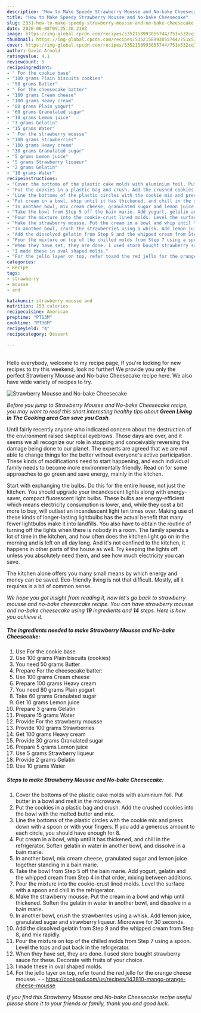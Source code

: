 ```yaml
---
description: "How to Make Speedy Strawberry Mousse and No-bake Cheesecake"
title: "How to Make Speedy Strawberry Mousse and No-bake Cheesecake"
slug: 2331-how-to-make-speedy-strawberry-mousse-and-no-bake-cheesecake
date: 2020-06-08T09:25:36.218Z
image: https://img-global.cpcdn.com/recipes/5352158993055744/751x532cq70/strawberry-mousse-and-no-bake-cheesecake-recipe-main-photo.jpg
thumbnail: https://img-global.cpcdn.com/recipes/5352158993055744/751x532cq70/strawberry-mousse-and-no-bake-cheesecake-recipe-main-photo.jpg
cover: https://img-global.cpcdn.com/recipes/5352158993055744/751x532cq70/strawberry-mousse-and-no-bake-cheesecake-recipe-main-photo.jpg
author: Gavin Arnold
ratingvalue: 4.1
reviewcount: 6
recipeingredient:
- " For the cookie base"
- "100 grams Plain biscuits cookies"
- "50 grams Butter"
- " For the cheesecake batter"
- "100 grams Cream cheese"
- "100 grams Heavy cream"
- "80 grams Plain yogurt"
- "60 grams Granulated sugar"
- "10 grams Lemon juice"
- "3 grams Gelatin"
- "15 grams Water"
- " For the strawberry mousse"
- "100 grams Strawberries"
- "100 grams Heavy cream"
- "30 grams Granulated sugar"
- "5 grams Lemon juice"
- "5 grams Strawberry liqueur"
- "2 grams Gelatin"
- "10 grams Water"
recipeinstructions:
- "Cover the bottoms of the plastic cake molds with aluminium foil. Put butter in a bowl and melt in the microwave."
- "Put the cookies in a plastic bag and crush. Add the crushed cookies into the bowl with the melted butter and mix."
- "Line the bottoms of the plastic circles with the cookie mix and press down with a spoon or with your fingers. If you add a generous amount to each circle, you should have enough for 8."
- "Put cream in a bowl, whip until it has thickened, and chill in the refrigerator. Soften gelatin in water in another bowl, and dissolve in a bain marie."
- "In another bowl, mix cream cheese, granulated sugar and lemon juice together standing in a bain marie."
- "Take the bowl from Step 5 off the bain marie. Add yogurt, gelatin and the whipped cream from Step 4 in that order, mixing between additions."
- "Pour the mixture into the cookie-crust lined molds. Level the surface with a spoon and chill in the refrigerator."
- "Make the strawberry mousse. Put the cream in a bowl and whip until thickened. Soften the gelatin in water in another bowl, and dissolve in a bain marie."
- "In another bowl, crush the strawberries using a whisk. Add lemon juice, granulated sugar and strawberry liqueur. Microwave for 30 seconds."
- "Add the dissolved gelatin from Step 9 and the whipped cream from Step 8, and mix rapidly."
- "Pour the mixture on top of the chilled molds from Step 7 using a spoon. Level the tops and put back in the refrigerator."
- "When they have set, they are done. I used store bought strawberry sauce for these. Decorate with fruits of your choice."
- "I made these in oval shaped molds."
- "For the jello layer on top, refer toand the red jello for the orange cheese mousse.  https://cookpad.com/us/recipes/143810-mango-orange-cheese-mousse"
categories:
- Recipe
tags:
- strawberry
- mousse
- and

katakunci: strawberry mousse and 
nutrition: 153 calories
recipecuisine: American
preptime: "PT13M"
cooktime: "PT36M"
recipeyield: "4"
recipecategory: Dessert

---
```

<br>
Hello everybody, welcome to my recipe page, If you're looking for new recipes to try this weekend, look no further! We provide you only the perfect Strawberry Mousse and No-bake Cheesecake recipe here. We also have wide variety of recipes to try.
<br>


![Strawberry Mousse and No-bake Cheesecake](https://img-global.cpcdn.com/recipes/5352158993055744/751x532cq70/strawberry-mousse-and-no-bake-cheesecake-recipe-main-photo.jpg)

<i>Before you jump to Strawberry Mousse and No-bake Cheesecake recipe, you may want to read this short interesting healthy tips about 
<strong>Green Living In The Cooking area Can save you Cash</strong>.</i>
</br>

Until fairly recently anyone who indicated concern about the destruction of the environment raised skeptical eyebrows. Those days are over, and it seems we all recognize our role in stopping and conceivably reversing the damage being done to our planet. The experts are agreed that we are not able to change things for the better without everyone's active participation. These kinds of modifications need to start happening, and each individual family needs to become more environmentally friendly. Read on for some approaches to go green and save energy, mainly in the kitchen.

Start with exchanging the bulbs. Do this for the entire house, not just the kitchen. You should upgrade your incandescent lights along with energy-saver, compact fluorescent light bulbs. These bulbs are energy-efficient which means electricity consumption is lower, and, while they cost a bit more to buy, will outlast an incandescent light ten times over. Making use of these kinds of longer-lasting lightbulbs has the actual benefit that many fewer lightbulbs make it into landfills. You also have to obtain the routine of turning off the lights when there is nobody in a room. The family spends a lot of time in the kitchen, and how often does the kitchen light go on in the morning and is left on all day long. And it's not confined to the kitchen, it happens in other parts of the house as well. Try keeping the lights off unless you absolutely need them, and see how much electricity you can save.

The kitchen alone offers you many small means by which energy and money can be saved. Eco-friendly living is not that difficult. Mostly, all it requires is a bit of common sense.


<i>We hope you got insight from reading it, now let's go back to strawberry mousse and no-bake cheesecake recipe. You can have strawberry mousse and no-bake cheesecake using <strong>19</strong> ingredients and <strong>14</strong> steps. Here is how you achieve it.
</i>

##### The ingredients needed to make Strawberry Mousse and No-bake Cheesecake:

1. Use  For the cookie base
1. Use 100 grams Plain biscuits (cookies)
1. You need 50 grams Butter
1. Prepare  For the cheesecake batter:
1. Use 100 grams Cream cheese
1. Prepare 100 grams Heavy cream
1. You need 80 grams Plain yogurt
1. Take 60 grams Granulated sugar
1. Get 10 grams Lemon juice
1. Prepare 3 grams Gelatin
1. Prepare 15 grams Water
1. Provide  For the strawberry mousse
1. Provide 100 grams Strawberries
1. Get 100 grams Heavy cream
1. Provide 30 grams Granulated sugar
1. Prepare 5 grams Lemon juice
1. Use 5 grams Strawberry liqueur
1. Provide 2 grams Gelatin
1. Use 10 grams Water


##### Steps to make Strawberry Mousse and No-bake Cheesecake:

1. Cover the bottoms of the plastic cake molds with aluminium foil. Put butter in a bowl and melt in the microwave.
1. Put the cookies in a plastic bag and crush. Add the crushed cookies into the bowl with the melted butter and mix.
1. Line the bottoms of the plastic circles with the cookie mix and press down with a spoon or with your fingers. If you add a generous amount to each circle, you should have enough for 8.
1. Put cream in a bowl, whip until it has thickened, and chill in the refrigerator. Soften gelatin in water in another bowl, and dissolve in a bain marie.
1. In another bowl, mix cream cheese, granulated sugar and lemon juice together standing in a bain marie.
1. Take the bowl from Step 5 off the bain marie. Add yogurt, gelatin and the whipped cream from Step 4 in that order, mixing between additions.
1. Pour the mixture into the cookie-crust lined molds. Level the surface with a spoon and chill in the refrigerator.
1. Make the strawberry mousse. Put the cream in a bowl and whip until thickened. Soften the gelatin in water in another bowl, and dissolve in a bain marie.
1. In another bowl, crush the strawberries using a whisk. Add lemon juice, granulated sugar and strawberry liqueur. Microwave for 30 seconds.
1. Add the dissolved gelatin from Step 9 and the whipped cream from Step 8, and mix rapidly.
1. Pour the mixture on top of the chilled molds from Step 7 using a spoon. Level the tops and put back in the refrigerator.
1. When they have set, they are done. I used store bought strawberry sauce for these. Decorate with fruits of your choice.
1. I made these in oval shaped molds.
1. For the jello layer on top, refer toand the red jello for the orange cheese mousse. -  - https://cookpad.com/us/recipes/143810-mango-orange-cheese-mousse


<i>If you find this Strawberry Mousse and No-bake Cheesecake recipe useful please share it to your friends or family, thank you and good luck.</i>
